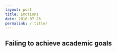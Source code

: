 ```yaml
---
layout: post
title: Emotions
date: 2018-07-26
permalink: /:title/
---
```


<!--moore-->

## Failing to achieve academic goals
